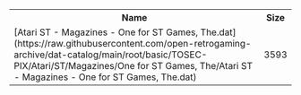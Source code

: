<table>
<tr><th>Name</th><th>Size</th></tr>
<tr><td>[Atari ST - Magazines - One for ST Games, The.dat](https://raw.githubusercontent.com/open-retrogaming-archive/dat-catalog/main/root/basic/TOSEC-PIX/Atari/ST/Magazines/One for ST Games, The/Atari ST - Magazines - One for ST Games, The.dat)</td><td>3593</td></tr>
</table>
